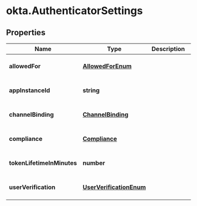 # okta.AuthenticatorSettings

## Properties

Name | Type | Description | Notes
------------ | ------------- | ------------- | -------------
**allowedFor** | [**AllowedForEnum**](AllowedForEnum.md) |  | [optional] [default to undefined]
**appInstanceId** | **string** |  | [optional] [default to undefined]
**channelBinding** | [**ChannelBinding**](ChannelBinding.md) |  | [optional] [default to undefined]
**compliance** | [**Compliance**](Compliance.md) |  | [optional] [default to undefined]
**tokenLifetimeInMinutes** | **number** |  | [optional] [default to undefined]
**userVerification** | [**UserVerificationEnum**](UserVerificationEnum.md) |  | [optional] [default to undefined]

